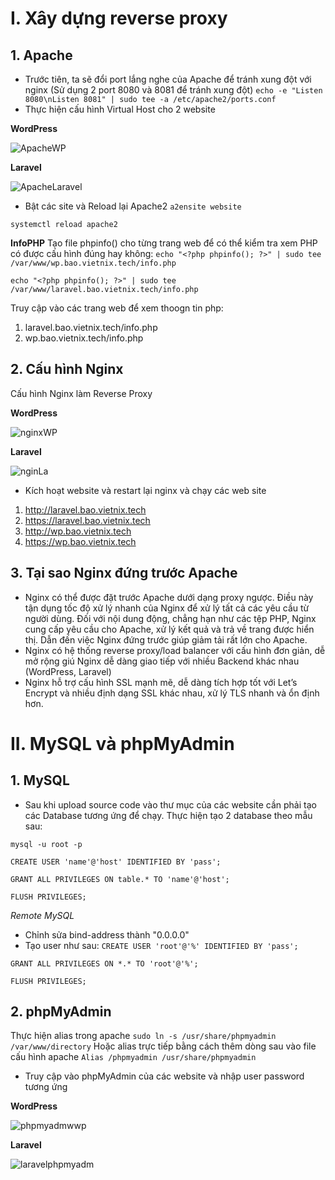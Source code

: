 # I. Xây dựng reverse proxy 
## 1. Apache
- Trước tiên, ta sẽ đổi port lắng nghe của Apache để tránh xung đột với nginx (Sử dụng 2 port 8080 và 8081 để tránh xung đột)
`echo -e "Listen 8080\nListen 8081" | sudo tee -a /etc/apache2/ports.conf`
- Thực hiện cấu hình Virtual Host cho 2 website

**WordPress**
  
![ApacheWP](https://github.com/user-attachments/assets/065f33a4-35fd-48e8-809a-6de4a660a14e)

**Laravel**

![ApacheLaravel](https://github.com/user-attachments/assets/5d7cf74d-1f9a-47e1-9c3e-9f2f1f6cda77)

- Bật các site và Reload lại Apache2
`a2ensite website`

`systemctl reload apache2`

**InfoPHP**
Tạo file phpinfo() cho từng trang web để có thể kiểm tra xem PHP có được cấu hình đúng hay không:
`echo "<?php phpinfo(); ?>" | sudo tee /var/www/wp.bao.vietnix.tech/info.php`

`echo "<?php phpinfo(); ?>" | sudo tee /var/www/laravel.bao.vietnix.tech/info.php`

Truy cập vào các trang web để xem thoogn tin php:
1. laravel.bao.vietnix.tech/info.php
2. wp.bao.vietnix.tech/info.php

## 2. Cấu hình Nginx
Cấu hình Nginx làm Reverse Proxy

**WordPress**

![nginxWP](https://github.com/user-attachments/assets/10798b84-af97-44af-86ba-33bec3f027e9)

**Laravel**

![nginLa](https://github.com/user-attachments/assets/c1bdc484-f970-451a-8a95-f027a7acdefc)

- Kích hoạt website và restart lại nginx và chạy các web site
1. http://laravel.bao.vietnix.tech
2. https://laravel.bao.vietnix.tech
3. http://wp.bao.vietnix.tech
4. https://wp.bao.vietnix.tech

## 3. Tại sao Nginx đứng trước Apache
- Nginx có thể được đặt trước Apache dưới dạng proxy ngược. Điều này tận dụng tốc độ xử lý nhanh của Nginx để xử lý tất cả các yêu cầu từ người dùng. Đối với nội dung động, chẳng hạn như các tệp PHP, Nginx cung cấp yêu cầu cho Apache, xử lý kết quả và trả về trang được hiển thị. Dẫn đến việc Nginx đứng trước giúp giảm tải rất lớn cho Apache.
- Nginx có hệ thống reverse proxy/load balancer với cấu hình đơn giản, dễ mở rộng giú Nginx dễ dàng giao tiếp với nhiều Backend khác nhau (WordPress, Laravel)
- Nginx hỗ trợ cấu hình SSL mạnh mẽ, dễ dàng tích hợp tốt với Let’s Encrypt và nhiều định dạng SSL khác nhau, xử lý TLS nhanh và ổn định hơn.

# II. MySQL và phpMyAdmin
## 1. MySQL
- Sau khi upload source code vào thư mục của các website cần phải tạo các Database tương ứng để chạy. Thực hiện tạo 2 database theo mẫu sau:

`mysql -u root -p`

`CREATE USER 'name'@'host' IDENTIFIED BY 'pass';`

`GRANT ALL PRIVILEGES ON table.* TO 'name'@'host';`

`FLUSH PRIVILEGES;`

*Remote MySQL*
- Chỉnh sửa bind-address thành "0.0.0.0"
- Tạo user như sau:
`CREATE USER 'root'@'%' IDENTIFIED BY 'pass';`

`GRANT ALL PRIVILEGES ON *.* TO 'root'@'%';`

`FLUSH PRIVILEGES;`
## 2. phpMyAdmin
Thực hiện alias trong apache 
`sudo ln -s /usr/share/phpmyadmin /var/www/directory`
Hoặc alias trực tiếp bằng cách thêm dòng sau vào file cấu hình apache
`Alias /phpmyadmin /usr/share/phpmyadmin`
- Truy cập vào phpMyAdmin của các website và nhập user password tương ứng

**WordPress**

![phpmyadmwwp](https://github.com/user-attachments/assets/042f976b-2f45-457c-9daf-79fa92a61c14)

**Laravel**

![laravelphpmyadm](https://github.com/user-attachments/assets/963dd4dd-de6d-4825-8dbb-a78c5d3d8fd7)


